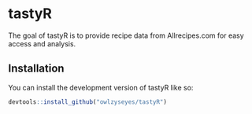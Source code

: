 
<!-- README.md is generated from README.Rmd. Please edit that file -->

# tastyR

<!-- badges: start -->

<!-- badges: end -->

The goal of tastyR is to provide recipe data from Allrecipes.com for
easy access and analysis.

## Installation

You can install the development version of tastyR like so:

``` r
devtools::install_github("owlzyseyes/tastyR")
```
